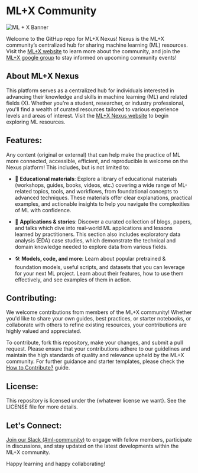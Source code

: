 # ML+X Community

![ML + X Banner](https://github.com/UW-Madison-DataScience/ML-X-Community/assets/59903252/b3dbe076-526d-4dbe-9525-f9c2f62bf27c)

Welcome to the GitHup repo for ML+X Nexus! Nexus is the ML+X community’s centralized hub for sharing machine learning (ML) resources. Visit the [ML+X website](https://datascience.wisc.edu/ml-community/) to learn more about the community, and join the [ML+X google group](https://datascience.wisc.edu/ml-community/#join) to stay informed on upcoming community events! 

## About ML+X Nexus
This platform serves as a centralized hub for individuals interested in advancing their knowledge and skills in machine learning (ML) and related fields (X). Whether you're a student, researcher, or industry professional, you'll find a wealth of curated resources tailored to various experience levels and areas of interest.  Visit the [ML+X Nexus website](https://uw-madison-datascience.github.io/ML-X-Nexus/) to begin exploring ML resources.

## Features:
Any content (original or external) that can help make the practice of ML more connected, accessible, efficient, and reproducible is welcome on the Nexus platform! This includes, but is not limited to:

* 🧠 **Educational materials**: Explore a library of educational materials (workshops, guides, books, videos, etc.) covering a wide range of ML-related topics, tools, and workflows, from foundational concepts to advanced techniques. These materials offer clear explanations, practical examples, and actionable insights to help you navigate the complexities of ML with confidence.

* 🧬 **Applications & stories**: Discover a curated collection of blogs, papers, and talks which dive into real-world ML applications and lessons learned by practitioners. This section also includes exploratory data analysis (EDA) case studies, which demonstrate the technical and domain knowledge needed to explore data from various fields.

* 🛠 **Models, code, and more**: Learn about popular pretrained & foundation models, useful scripts, and datasets that you can leverage for your next ML project. Learn about their features, how to use them effectively, and see examples of them in action.

## Contributing:

We welcome contributions from members of the ML+X community! Whether you'd like to share your own guides, best practices, or starter notebooks, or collaborate with others to refine existing resources, your contributions are highly valued and appreciated.

To contribute, fork this repository, make your changes, and submit a pull request. Please ensure that your contributions adhere to our guidelines and maintain the high standards of quality and relevance upheld by the ML+X community. For further guidance and starter templates, please check the [How to Contribute?](https://uw-madison-datascience.github.io/ML-X-Nexus/Resources/Guides/How-to-contribute.html) guide. 

## License:

This repository is licensed under the {whatever license we want}. See the LICENSE file for more details.

## Let's Connect:

[Join our Slack (#ml-community)](https://join.slack.com/t/data-science-hubgroup/shared_invite/zt-2e9ytpbdg-D5mQhujTvTT5eTccYPpN0g) to engage with fellow members, participate in discussions, and stay updated on the latest developments within the ML+X community.

Happy learning and happy collaborating!
